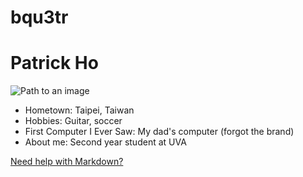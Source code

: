 # bqu3tr

# Patrick Ho

![Path to an image](myphoto.jpg)

- Hometown: Taipei, Taiwan
- Hobbies: Guitar, soccer
- First Computer I Ever Saw: My dad's computer (forgot the brand)
- About me: Second year student at UVA

[Need help with Markdown?](https://docs.github.com/en/get-started/writing-on-github/getting-started-with-writing-and-formatting-on-github/basic-writing-and-formatting-syntax)
